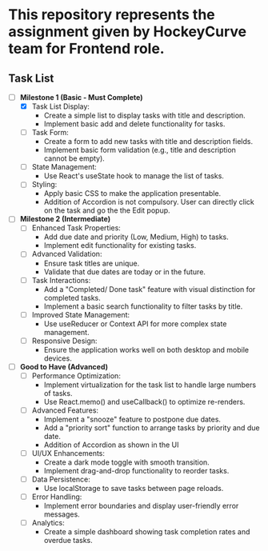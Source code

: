 # This repository represents the assignment given by **HockeyCurve** team for **Frontend** role.

## Task List

- [ ] **Milestone 1 (Basic - Must Complete)**
    - [x] Task List Display:
        * Create a simple list to display tasks with title and description.
        * Implement basic add and delete functionality for tasks.
    - [ ] Task Form:
        * Create a form to add new tasks with title and description fields.
        * Implement basic form validation (e.g., title and description cannot be empty).
    - [ ] State Management:
        * Use React&#39;s useState hook to manage the list of tasks.
    - [ ] Styling:
        * Apply basic CSS to make the application presentable.
        * Addition of Accordion is not compulsory. User can directly click on the task and go the the Edit popup.
- [ ] **Milestone 2 (Intermediate)**
    - [ ] Enhanced Task Properties:
        * Add due date and priority (Low, Medium, High) to tasks.
        * Implement edit functionality for existing tasks.
    - [ ] Advanced Validation:
        * Ensure task titles are unique.
        * Validate that due dates are today or in the future.
    - [ ] Task Interactions:
        * Add a &quot;Completed/ Done task&quot; feature with visual distinction for completed tasks.
        * Implement a basic search functionality to filter tasks by title.
    - [ ] Improved State Management:
        * Use useReducer or Context API for more complex state management.
    - [ ] Responsive Design:
        * Ensure the application works well on both desktop and mobile devices.
- [ ] **Good to Have (Advanced)**
    - [ ] Performance Optimization:
        * Implement virtualization for the task list to handle large numbers of tasks.
        * Use React.memo() and useCallback() to optimize re-renders.
    - [ ] Advanced Features:
        * Implement a &quot;snooze&quot; feature to postpone due dates.
        * Add a &quot;priority sort&quot; function to arrange tasks by priority and due date.
        * Addition of Accordion as shown in the UI
    - [ ] UI/UX Enhancements:
        * Create a dark mode toggle with smooth transition.
        * Implement drag-and-drop functionality to reorder tasks.
    - [ ] Data Persistence:
        * Use localStorage to save tasks between page reloads.
    - [ ] Error Handling:
        * Implement error boundaries and display user-friendly error messages.
    - [ ] Analytics:
        * Create a simple dashboard showing task completion rates and overdue tasks.